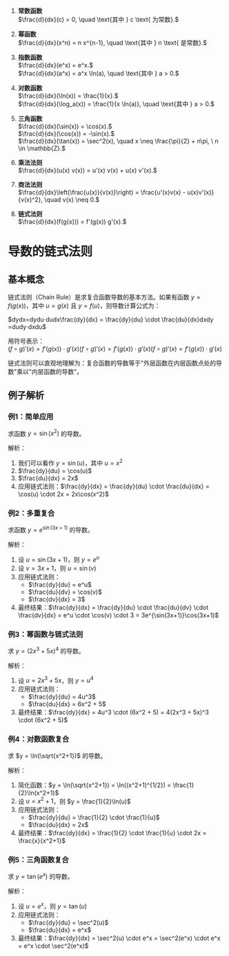

1. **常数函数**  
   $\frac{d}{dx}(c) = 0, \quad \text{其中 } c \text{ 为常数}.$

2. **幂函数**  
   $\frac{d}{dx}(x^n) = n x^{n-1}, \quad \text{其中 } n \text{ 是常数}.$

3. **指数函数**  
   $\frac{d}{dx}(e^x) = e^x.$  
   $\frac{d}{dx}(a^x) = a^x \ln(a), \quad \text{其中 } a > 0.$

4. **对数函数**  
   $\frac{d}{dx}(\ln(x)) = \frac{1}{x}.$  
   $\frac{d}{dx}(\log_a(x)) = \frac{1}{x \ln(a)}, \quad \text{其中 } a > 0.$

5. **三角函数**  
   $\frac{d}{dx}(\sin(x)) = \cos(x).$  
   $\frac{d}{dx}(\cos(x)) = -\sin(x).$  
   $\frac{d}{dx}(\tan(x)) = \sec^2(x), \quad x \neq \frac{\pi}{2} + n\pi, \ n \in \mathbb{Z}.$

7. **乘法法则**  
   $\frac{d}{dx}(u(x) v(x)) = u'(x) v(x) + u(x) v'(x).$

10. **商法法则**  
    $\frac{d}{dx}\left(\frac{u(x)}{v(x)}\right) = \frac{u'(x)v(x) - u(x)v'(x)}{v(x)^2}, \quad v(x) \neq 0.$

11. **链式法则**  
    $\frac{d}{dx}(f(g(x))) = f'(g(x)) g'(x).$

# 导数的链式法则

## 基本概念

链式法则（Chain Rule）是求复合函数导数的基本方法。如果有函数 $y = f(g(x))$，其中 $u = g(x)$ 且 $y = f(u)$，则导数计算公式为：

$dydx=dydu⋅dudx\frac{dy}{dx} = \frac{dy}{du} \cdot \frac{du}{dx}dxdy​=dudy​⋅dxdu​$

用符号表示：  
$(f∘g)′(x)=f′(g(x))⋅g′(x)(f \circ g)'(x) = f'(g(x)) \cdot g'(x)(f∘g)′(x)=f′(g(x))⋅g′(x)$

链式法则可以直观地理解为：复合函数的导数等于"外层函数在内层函数点处的导数"乘以"内层函数的导数"。

## 例子解析

### 例1：简单应用

求函数 $y = \sin(x^2)$ 的导数。

解析：

1. 我们可以看作 $y = \sin(u)$，其中 $u = x^2$
2. $\frac{dy}{du} = \cos(u)$
3. $\frac{du}{dx} = 2x$
4. 应用链式法则：$\frac{dy}{dx} = \frac{dy}{du} \cdot \frac{du}{dx} = \cos(u) \cdot 2x = 2x\cos(x^2)$

### 例2：多重复合

求函数 $y = e^{\sin(3x+1)}$ 的导数。

解析：

1. 设 $u = \sin(3x+1)$，则 $y = e^u$
2. 设 $v = 3x+1$，则 $u = \sin(v)$
3. 应用链式法则：
    - $\frac{dy}{du} = e^u$
    - $\frac{du}{dv} = \cos(v)$
    - $\frac{dv}{dx} = 3$
4. 最终结果：$\frac{dy}{dx} = \frac{dy}{du} \cdot \frac{du}{dv} \cdot \frac{dv}{dx} = e^u \cdot \cos(v) \cdot 3 = 3e^{\sin(3x+1)}\cos(3x+1)$

### 例3：幂函数与链式法则

求 $y = (2x^3 + 5x)^4$ 的导数。

解析：

1. 设 $u = 2x^3 + 5x$，则 $y = u^4$
2. 应用链式法则：
    - $\frac{dy}{du} = 4u^3$
    - $\frac{du}{dx} = 6x^2 + 5$
3. 最终结果：$\frac{dy}{dx} = 4u^3 \cdot (6x^2 + 5) = 4(2x^3 + 5x)^3 \cdot (6x^2 + 5)$

### 例4：对数函数复合

求 $y = \ln(\sqrt{x^2+1})$ 的导数。

解析：

1. 简化函数：$y = \ln(\sqrt{x^2+1}) = \ln((x^2+1)^{1/2}) = \frac{1}{2}\ln(x^2+1)$
2. 设 $u = x^2+1$，则 $y = \frac{1}{2}\ln(u)$
3. 应用链式法则：
    - $\frac{dy}{du} = \frac{1}{2} \cdot \frac{1}{u}$
    - $\frac{du}{dx} = 2x$
4. 最终结果：$\frac{dy}{dx} = \frac{1}{2} \cdot \frac{1}{u} \cdot 2x = \frac{x}{x^2+1}$

### 例5：三角函数复合

求 $y = \tan(e^x)$ 的导数。

解析：

1. 设 $u = e^x$，则 $y = \tan(u)$
2. 应用链式法则：
    - $\frac{dy}{du} = \sec^2(u)$
    - $\frac{du}{dx} = e^x$
3. 最终结果：$\frac{dy}{dx} = \sec^2(u) \cdot e^x = \sec^2(e^x) \cdot e^x = e^x \cdot \sec^2(e^x)$